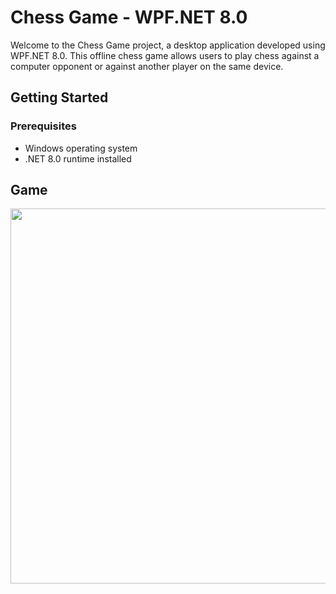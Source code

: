 # Chess Game - WPF.NET 8.0
Welcome to the Chess Game project, a desktop application developed using WPF.NET 8.0. This offline chess game allows users to play chess against a computer opponent or against another player on the same device.

## Getting Started
### Prerequisites
- Windows operating system
- .NET 8.0 runtime installed

## Game 
<img src="https://github.com/khalwsh/offline-chess-game/blob/main/IMG-20240201-WA0061.jpg" width=600>

